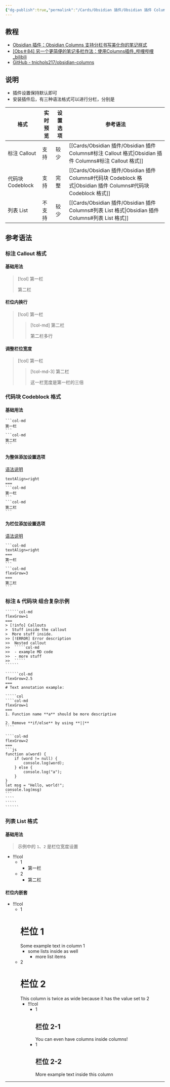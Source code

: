 ```yaml
---
{"dg-publish":true,"permalink":"/Cards/Obsidian 插件/Obsidian 插件 Columns/","tags":["Obsidian/插件"],"created":"2023-12-25","updated":"2023-12-31"}
---
```


## 教程
- [Obsidian 插件：Obsidian Columns 支持分栏书写美化你的笔记样式](https://pkmer.cn/Pkmer-Docs/10-obsidian/obsidian%E7%A4%BE%E5%8C%BA%E6%8F%92%E4%BB%B6/obsidian-columns/)
- [[Obs＃84] 另一个更简便的笔记多栏作法：使用Columns插件\_哔哩哔哩\_bilibili](https://www.bilibili.com/video/BV1wT4y1k7SV/)
- [GitHub - tnichols217/obsidian-columns](https://github.com/tnichols217/obsidian-columns)
## 说明
- 插件设置保持默认即可
- 安装插件后，有三种语法格式可以进行分栏，分别是

| 格式 | 实时预览 | 设置选项 | 参考语法 |
| --- | --- | --- | --- |
| 标注 Callout | 支持 | 较少 | [[Cards/Obsidian 插件/Obsidian 插件 Columns#标注 Callout 格式\|Obsidian 插件 Columns#标注 Callout 格式]] |
| 代码块 Codeblock | 支持 | 完整 | [[Cards/Obsidian 插件/Obsidian 插件 Columns#代码块 Codeblock 格式\|Obsidian 插件 Columns#代码块 Codeblock 格式]] |
| 列表 List | 不支持 | 较少 | [[Cards/Obsidian 插件/Obsidian 插件 Columns#列表 List 格式\|Obsidian 插件 Columns#列表 List 格式]] |


## 参考语法

### 标注 Callout 格式
#### 基础用法
> [!col]
> 第一栏
>
> 第二栏

#### 栏位内换行
> [!col]
> 第一栏
> 
>> [!col-md]
>> 第二栏
>> 
>> 第二栏多行

#### 调整栏位宽度
> [!col]
> 第一栏
>> [!col-md-3]
>> 第二栏
>> 
>> 这一栏宽度是第一栏的三倍

### 代码块 Codeblock 格式

#### 基础用法
````col
```col-md
第一栏
```
```col-md
第二栏
```
````

#### 为整体添加设置选项
[语法说明](https://github.com/tnichols217/obsidian-columns?tab=readme-ov-file#codeblock-settings-block)
````col
textAlign=right
===
```col-md
第一栏
```
```col-md
第二栏
```
````
#### 为栏位添加设置选项
[语法说明](https://github.com/tnichols217/obsidian-columns?tab=readme-ov-file#codeblock-settings-block)
````col
```col-md
textAlign=right
===
第一栏
```
```col-md
flexGrow=3
===
第二栏
```
````
### 标注 & 代码块 组合复杂示例
```````col
``````col-md
flexGrow=1
===
> [!info] Callouts
>  Stuff inside the callout
>  More stuff inside.
>> [!ERROR] Error description
>>  Nested callout
>>  `````col-md
>>  - example MD code
>>  - more stuff
>>  `````
``````

``````col-md
flexGrow=2.5
===
# Text annotation example:

`````col
````col-md
flexGrow=1
===
1. Function name **a** should be more descriptive

2. Remove **if/else** by using **||**
````

````col-md
flexGrow=2
===
```js
function a(word) {
	if (word != null) {
		console.log(word);
	} else {
		console.log("a");
	}
}
let msg = "Hello, world!";
console.log(msg)
```
````
`````
``````
```````

### 列表 List 格式

#### 基础用法
> 示例中的 `1`、`2` 是栏位宽度设置
- !!!col
    - 1
        - 第一栏
    - 2
        - 第二栏

#### 栏位内嵌套
- !!!col
	- 1
		# 栏位 1
		Some example text in column 1
		- some lists inside as well
			- more list items
	- 2
		# 栏位 2
		This column is twice as wide because it has the value set to 2
		- !!!col
			- 1
			  ## 栏位 2-1
			  You can even have columns inside columns!
			- 1
			  ## 栏位 2-2
			  More example text inside this column

---
